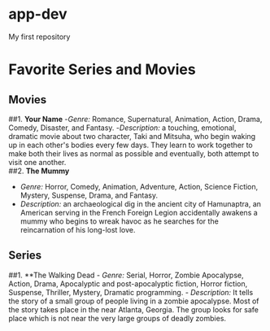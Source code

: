 # app-dev
My first repository
# Favorite Series and Movies

## Movies  
##1. **Your Name**
    -*Genre:* Romance, Supernatural, Animation, Action, Drama, Comedy, Disaster, and Fantasy.
    -*Description:*  a touching, emotional, dramatic movie about two character, Taki and Mitsuha, who begin waking up in each other's             bodies every few days. They learn to work together to make both their lives as normal as possible and eventually, both attempt to           visit one another.   
##2. **The Mummy**
  - *Genre:* Horror, Comedy, Animation, Adventure, Action, Science Fiction, Mystery, Suspense, Drama, and Fantasy.
  - *Description:* an archaeological dig in the ancient city of Hamunaptra, an American serving in the French Foreign Legion accidentally awakens a mummy who begins to wreak havoc as he searches for the reincarnation of his long-lost love.

## Series
##1. **The Walking Dead
     - *Genre:* Serial, Horror, Zombie Apocalypse, Action, Drama, Apocalyptic and post-apocalyptic fiction, Horror fiction, Suspense, Thriller, Mystery, Dramatic programming.
     - *Description:* It tells the story of a small group of people living in a zombie apocalypse. Most of the story takes place in the near Atlanta, Georgia. The group looks for safe place which is not near the very large groups of deadly zombies.

